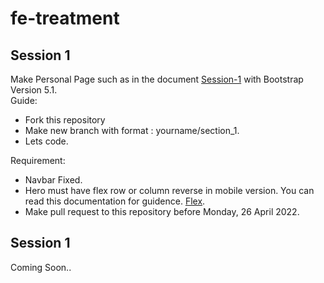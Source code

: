 # fe-treatment
## Session 1
Make Personal Page such as in the document [Session-1](https://github.com/virgiawankusuma/fe-treatment/blob/kangudin-section-1/section-1.pdf) with Bootstrap Version 5.1.  
Guide:
- Fork this repository
- Make new branch with format : yourname/section_1.
- Lets code.

Requirement:
- Navbar Fixed.
- Hero must have flex row or column reverse in mobile version. You can read this documentation for guidence. [Flex](https://getbootstrap.com/docs/5.1/utilities/flex/#direction).
- Make pull request to this repository before Monday, 26 April 2022.  


## Session 1
Coming Soon..
